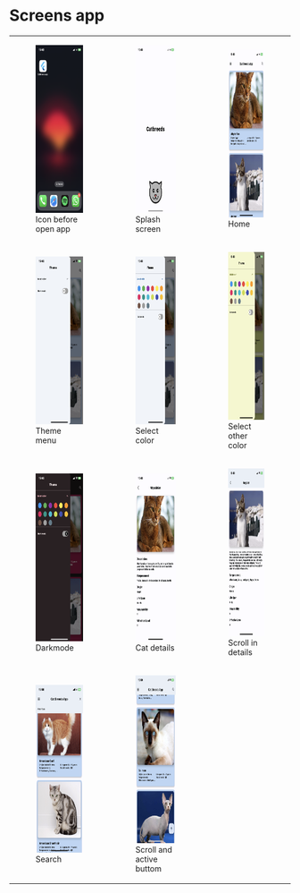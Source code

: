 # Screens app

<table>
  <tr>
    <td>
      <figure>
        <img src="https://raw.githubusercontent.com/SebasVillaLo/catbreeds_app/main/screenshots%20app/IMG_4994.PNG" alt="Descripción de la imagen" height="300"/>
        <figcaption>Icon before open app</figcaption>
      </figure>
    </td>
    <td>
      <figure>
        <img src="https://raw.githubusercontent.com/SebasVillaLo/catbreeds_app/main/screenshots%20app/IMG_4995.PNG" alt="Descripción de la imagen" height="300"/>
        <figcaption>Splash screen</figcaption>
      </figure>
    </td>
    <td>
      <figure>
        <img src="https://raw.githubusercontent.com/SebasVillaLo/catbreeds_app/main/screenshots%20app/IMG_4996.PNG" alt="Descripción de la imagen" height="300"/>
        <figcaption>Home</figcaption>
      </figure>
    </td>
  </tr>
  <tr>
    <td>
      <figure>
        <img src="https://raw.githubusercontent.com/SebasVillaLo/catbreeds_app/main/screenshots%20app/IMG_4997.PNG" alt="Descripción de la imagen" height="300"/>
        <figcaption>Theme menu</figcaption>
      </figure>
    </td>
    <td>
      <figure>
        <img src="https://raw.githubusercontent.com/SebasVillaLo/catbreeds_app/main/screenshots%20app/IMG_4998.PNG" alt="Descripción de la imagen" height="300"/>
        <figcaption>Select color</figcaption>
      </figure>
    </td>
    <td>
      <figure>
        <img src="https://raw.githubusercontent.com/SebasVillaLo/catbreeds_app/main/screenshots%20app/IMG_4999.PNG" alt="Descripción de la imagen" height="300"/>
        <figcaption>Select other color</figcaption>
      </figure>
    </td>
  </tr>
  <tr>
    <td>
      <figure>
        <img src="https://raw.githubusercontent.com/SebasVillaLo/catbreeds_app/main/screenshots%20app/IMG_5001.PNG" alt="Descripción de la imagen" height="300"/>
        <figcaption>Darkmode</figcaption>
      </figure>
    </td>
    <td>
      <figure>
        <img src="https://raw.githubusercontent.com/SebasVillaLo/catbreeds_app/main/screenshots%20app/IMG_5002.PNG" alt="Descripción de la imagen" height="300"/>
        <figcaption>Cat details</figcaption>
      </figure>
    </td>
    <td>
      <figure>
        <img src="https://raw.githubusercontent.com/SebasVillaLo/catbreeds_app/main/screenshots%20app/IMG_5003.PNG" alt="Descripción de la imagen" height="300"/> <figcaption>Scroll in details</figcaption> </figure> </td>
      </figure>
    </td>
    <tr>
    <td>
      <figure>
        <img src="https://raw.githubusercontent.com/SebasVillaLo/catbreeds_app/main/screenshots%20app/IMG_5005.PNG" alt="Descripción de la imagen" height="300"/>
        <figcaption>Search</figcaption>
      </figure>
       <td>
      <figure>
        <img src="https://raw.githubusercontent.com/SebasVillaLo/catbreeds_app/main/screenshots%20app/IMG_5007.PNG" alt="Descripción de la imagen" height="300"/>
        <figcaption>Scroll and active buttom</figcaption>
      </figure>
</tr> </table>
